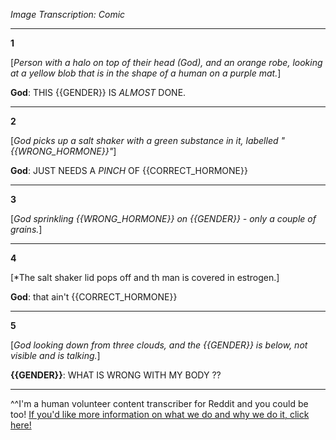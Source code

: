 *Image Transcription: Comic*

---

**1**

[*Person with a halo on top of their head (God), and an orange robe, looking at a yellow blob that is in the shape of a human on a purple mat.*]

**God**: THIS {{GENDER}} IS *ALMOST* DONE.

---

**2**

[*God picks up a salt shaker with a green substance in it, labelled "{{WRONG_HORMONE}}"*]

**God**: JUST NEEDS A *PINCH* OF {{CORRECT_HORMONE}}

---

**3**

[*God sprinkling {{WRONG_HORMONE}} on {{GENDER}} - only a couple of grains.*]


---
**4**

[*The salt shaker lid pops off and th man is covered in estrogen.]

**God**: that ain't {{CORRECT_HORMONE}}

---

**5**

[*God looking down from three clouds, and the {{GENDER}} is below, not visible and is talking.*]

**{{GENDER}}**: WHAT IS WRONG WITH MY BODY ??

---

^^I'm&#32;a&#32;human&#32;volunteer&#32;content&#32;transcriber&#32;for&#32;Reddit&#32;and&#32;you&#32;could&#32;be&#32;too!&#32;[If&#32;you'd&#32;like&#32;more&#32;information&#32;on&#32;what&#32;we&#32;do&#32;and&#32;why&#32;we&#32;do&#32;it,&#32;click&#32;here!](https://www.reddit.com/r/TranscribersOfReddit/wiki/index)